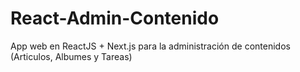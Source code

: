 # React-Admin-Contenido
App web en ReactJS + Next.js para la administración de contenidos (Articulos, Albumes y Tareas)
